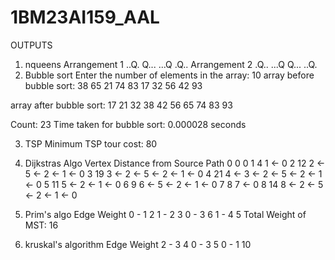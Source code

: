 # 1BM23AI159_AAL
OUTPUTS
1. nqueens
Arrangement 1
..Q.
Q...
...Q
.Q..
Arrangement 2
.Q..
...Q
Q...
..Q.
2. Bubble sort
Enter the number of elements in the array: 10
array before bubble sort:
38 65 21 74 83 17 32 56 42 93 

array after bubble sort:
17 21 32 38 42 56 65 74 83 93 

Count: 23
Time taken for bubble sort: 0.000028 seconds

3. TSP 
Minimum TSP tour cost: 80


4. Dijkstras Algo
Vertex   Distance from Source     Path
0        0                        0
1        4                        1 <- 0
2        12                       2 <- 5 <- 2 <- 1 <- 0
3        19                       3 <- 2 <- 5 <- 2 <- 1 <- 0
4        21                       4 <- 3 <- 2 <- 5 <- 2 <- 1 <- 0
5        11                       5 <- 2 <- 1 <- 0
6        9                        6 <- 5 <- 2 <- 1 <- 0
7        8                        7 <- 0
8        14                       8 <- 2 <- 5 <- 2 <- 1 <- 0


5. Prim's algo
Edge    Weight
0 - 1       2 
1 - 2       3 
0 - 3       6 
1 - 4       5 
Total Weight of MST: 16


6. kruskal's algorithm
Edge    Weight
2 - 3       4
0 - 3       5
0 - 1      10



